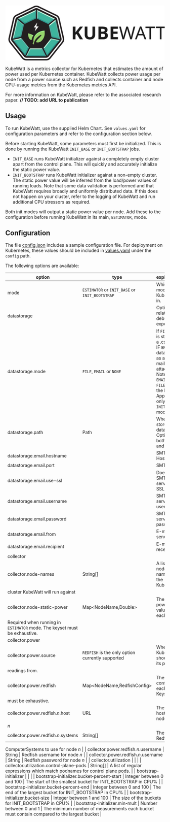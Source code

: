 <p align="center">
  <picture>
    <img src="kubewatt-text.svg" alt="KubeWatt" />
  </picture>
</p>

KubeWatt is a metrics collector for Kubernetes that estimates the amount of power used per Kubernetes container.
KubeWatt collects power usage per node from a power source such as Redfish and collects container and node CPU-usage
metrics from the Kubernetes metrics API.

For more information on KubeWatt, please refer to the associated research paper. **// TODO: add URL to publication**

## Usage

To run KubeWatt, use the supplied Helm Chart. See `values.yaml` for configuration parameters and refer to the
configuration section below.

Before starting KubeWatt, some parameters must first be initialized. This is done by running the KubeWatt `INIT_BASE` or
`INIT_BOOTSTRAP` jobs.

- `INIT_BASE` runs KubeWatt initializer against a completely empty cluster apart from the control plane. This will
  quickly and accurately initialize the static power value.
- `INIT_BOOTSTRAP` runs KubeWatt initializer against a non-empty cluster. The static power value will be inferred from
  the load/power values of running loads. Note that some data validation is performed and that KubeWatt requires broadly
  and uniformly distributed data. If this does not happen on your cluster, refer to the logging of KubeWatt and run
  additional CPU stressors as required.

Both init modes will output a static power value per node. Add these to the configuration before running KubeWatt in its
main, `ESTIMATOR`, mode.

## Configuration

The file [config.json](config.json) includes a sample configuration file. For deployment on Kubernetes, these values
should be included in [values.yaml](chart/values.yaml) under the `config` path.

The following options are available:

| option                                                                    | type                                             | explanation                                                                                                                                                                 |
|---------------------------------------------------------------------------|--------------------------------------------------|-----------------------------------------------------------------------------------------------------------------------------------------------------------------------------|
| mode                                                                      | `ESTIMATOR` or `INIT_BASE` or `INIT_BOOTSTRAP`   | Which mode to run KubeWatt in.                                                                                                                                              | 
| datastorage                                                               |                                                  | Options related to debug data exports                                                                                                                                       |
| datastorage.mode                                                          | `FILE`, `EMAIL` or `NONE`                        | If `FILE`, data is stored to a .csv file. IF `EMAIL`, data is sent as an e-mail attachment. Note that `EMAIL` uses `FILE` under the hood. Applies only to the `INIT` modes. |
| datastorage.path                                                          | Path                                             | Where to store the data files. Optional for both `FILE` and `EMAIL`.                                                                                                        |
| datastorage.email.hostname                                                |                                                  | SMTP Hostname                                                                                                                                                               |                                                                                                                                                              
| datastorage.email.port                                                    |                                                  | SMTP Port                                                                                                                                                                   |
| datastorage.email.use-ssl                                                 |                                                  | Does the SMTP server use SSL?                                                                                                                                               |
| datastorage.email.username                                                |                                                  | SMTP server username                                                                                                                                                        |
| datastorage.email.password                                                |                                                  | SMTP server password                                                                                                                                                        |
| datastorage.email.from                                                    |                                                  | E-mail sender                                                                                                                                                               |
| datastorage.email.recipient                                               |                                                  | E-mail recepient                                                                                                                                                            |
| collector                                                                 |                                                  |                                                                                                                                                                             |
| collector.node-names                                                      | String[]                                         | A list of all node names in the Kubernetes                                                                                                                                  
 cluster KubeWatt will run against                                         |
| collector.node-static-power                                               | Map<NodeName,Double>                             | The static power value for each node.                                                                                                                                       
 Required when running in `ESTIMATOR` mode. The keyset must be exhaustive. |
| collector.power                                                           |                                                  |                                                                                                                                                                             |
| collector.power.source                                                    | `REDFISH` is the only option currently supported | Where KubeWatt should take its power                                                                                                                                        
 readings from.                                                            |
| collector.power.redfish                                                   | Map<NodeName,RedfishConfig>                      | The Redfish config for each node. Keyset                                                                                                                                    
 must be exhaustive.                                                       |
| collector.power.redfish.*n*.host                                          | URL                                              | The Redfish host for node                                                                                                                                                   
 *n*                                                                       |
| collector.power.redfish.*n*.systems                                       | String[]                                         | The list of Redfish API                                                                                                                                                     

ComputerSystems to use for node
*n*                                                                                                                 |
| collector.power.redfish.*n*.username | String | Redfish username for node
*n*                                                                                                                                               |
| collector.power.redfish.*n*.username | String | Redfish password for node
*n*                                                                                                                                               |
| collector.utilization | | |
| collector.utilization.control-plane-pods | String[]                                         | A list of regular
expressions which match podnames for control plane pods. |
| bootstrap-initializer | | |
| bootstrap-initializer.bucket-percent-start | Integer between 0 and 100 | The start of the smallest bucket for
INIT_BOOTSTRAP in CPU% |
| bootstrap-initializer.bucket-percent-end | Integer between 0 and 100 | The end of the largest bucket for
INIT_BOOTSTRAP in CPU% |
| bootstrap-initializer.bucket-size | Integer between 1 and 100 | The size of the buckets for INIT_BOOTSTRAP in CPU% |
| bootstrap-initializer.min-mult | Number between 0 and 1 | The minimum number of measurements each bucket must contain
compared to the largest bucket |

